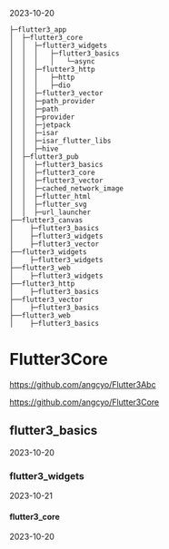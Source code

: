 2023-10-20

```
├─flutter3_app
│  ├─flutter3_core
│  │  ├─flutter3_widgets
│  │  │   ├─flutter3_basics
│  │  │   │   └─async
│  │  ├─flutter3_http
│  │  │   ├─http
│  │  │   ├─dio
│  │  ├─flutter3_vector
│  │  ├─path_provider
│  │  ├─path
│  │  ├─provider
│  │  ├─jetpack
│  │  ├─isar
│  │  ├─isar_flutter_libs
│  │  ├─hive
│  ├─flutter3_pub
│  │  ├─flutter3_basics
│  │  ├─flutter3_core
│  │  ├─flutter3_vector
│  │  ├─cached_network_image
│  │  ├─flutter_html
│  │  ├─flutter_svg
│  │  ├─url_launcher
├──flutter3_canvas
│    ├─flutter3_basics
│    ├─flutter3_widgets
│    ├─flutter3_vector
├──flutter3_widgets
│    ├─flutter3_widgets
├──flutter3_web
│    ├─flutter3_widgets
├──flutter3_http
│    ├─flutter3_basics
├──flutter3_vector
│    ├─flutter3_basics
├──flutter3_web
│    ├─flutter3_basics
```

# Flutter3Core

https://github.com/angcyo/Flutter3Abc

https://github.com/angcyo/Flutter3Core

## flutter3_basics

2023-10-20

### flutter3_widgets

2023-10-21

#### flutter3_core

2023-10-20
